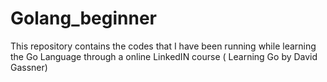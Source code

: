 # Golang_beginner
This repository contains the codes that I have been running while learning the Go Language through a online LinkedIN course ( Learning Go by David Gassner)
